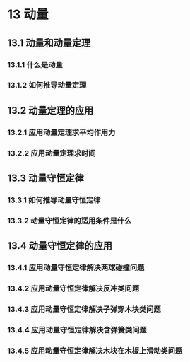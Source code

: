 # 13 动量

## 13.1 动量和动量定理

### 13.1.1 什么是动量

### 13.1.2 如何推导动量定理

## 13.2 动量定理的应用

### 13.2.1 应用动量定理求平均作用力

### 13.2.2 应用动量定理求时间

## 13.3 动量守恒定律

### 13.3.1 如何推导动量守恒定律

### 13.3.2 动量守恒定律的适用条件是什么

## 13.4 动量守恒定律的应用

### 13.4.1 应用动量守恒定律解决两球碰撞问题

### 13.4.2 应用动量守恒定律解决反冲类问题

### 13.4.3 应用动量守恒定律解决子弹穿木块类问题

### 13.4.4 应用动量守恒定律解决含弹簧类问题

### 13.4.5 应用动量守恒定律解决木块在木板上滑动类问题





